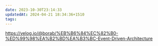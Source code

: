 ```yaml
---
date: 2023-10-30T23:14:33
updatedAt: 2024-04-21 18:34:36+1510
tags: 
---
```

https://velog.io/@borab/%EB%B6%84%EC%82%B0-%ED%99%98%EA%B2%BD%EA%B3%BC-Event-Driven-Architecture
